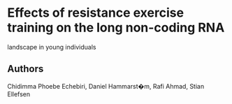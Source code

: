 # Effects of resistance exercise training on the long non-coding RNA
landscape in young individuals

## Authors

Chidimma Phoebe Echebiri, Daniel Hammarst�m, Rafi Ahmad, Stian Ellefsen
